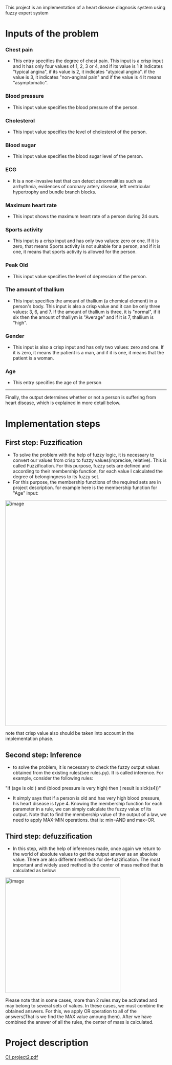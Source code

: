 This project is an implementation of a heart disease diagnosis system using fuzzy expert system
# Inputs of the problem

### Chest pain
- This entry specifies the degree of chest pain. This input is a crisp input and
It has only four values of 1, 2, 3 or 4, and if its value is 1 it indicates "typical angina", if its 
value is 2, it indicates "atypical angina". if the value is 3, it indicates "non-anginal pain" and if the value is 4
It means "asymptomatic".
### Blood pressure
- This input value specifies the blood pressure of the person.
### Cholesterol
- This input value specifies the level of cholesterol of the person.
### Blood sugar
- This input value specifies the blood sugar level of the person.
### ECG
- It is a non-invasive test that can detect abnormalities such as arrhythmia, evidences of coronary artery disease,
left ventricular hypertrophy and bundle branch blocks.
### Maximum heart rate
- This input shows the maximum heart rate of a person during 24 ours.
### Sports activity 
- This input is a crisp input and has only two values: zero or one. If it is zero, that means
Sports activity is not suitable for a person, and if it is one, it means that sports activity is allowed for the person.
### Peak Old
- This input value specifies the level of depression of the person.
### The amount of thallium
- This input specifies the amount of thallium (a chemical element) in a person's body. This input is  also
a crisp value and it can be only three values: 3, 6, and 7. If the amount of thallium is three, it is "normal", if it six
then the amount of thalliym is "Average" and if it is 7, thallium is "high".
### Gender
- This input is also a crisp input and has only two values: zero and one. If it is zero, it means the patient is 
a man, and if it is one, it means that the patient is a woman.
### Age
- This entry specifies the age of the person

- - - - - - - - - - - - - - - - - - - - - - - - - - - - - - - - - - - - - - - - - - - - - - - - - - - - - - - - - - - - - - - - - - - - - - - - - - - - - - - -

Finally, the output determines whether or not a person is suffering from heart disease, which is explained in more detail below.

# Implementation steps
## First step: Fuzzification
- To solve the problem with the help of fuzzy logic, it is necessary to convert our values from crisp to fuzzy values(imprecise, relative).
This is called Fuzzification. For this purpose, fuzzy sets are defined and according to their membership function, for each value I calculated
the degree of belongingness to its fuzzy set.
- For this purpose, the membership functions of the required sets are in project description. for example here is the membership function for "Age" input:
<img width="702" alt="image" src="https://user-images.githubusercontent.com/72692826/178142542-54897950-3a4f-4899-bad1-bd7b3da31537.png">

note that crisp value also should be taken into account in the implementation phase.

## Second step: Inference
- to solve the problem, it is necessary to check the fuzzy output values obtained from the existing rules(see rules.py).
It is called inference. For example, consider the following rules:

"If (age is old ) and (blood pressure is very high) then ( result is sick(s4))"

- It simply says that if a person is old and has very high blood pressure, his heart disease is type 4.
Knowing the membership function for each parameter in a rule, we can simply calculate the fuzzy value of its output. 
Note that to find the membership value of the output of a law, we need to apply MAX-MIN operations. that is: min=AND and max=OR.
## Third step: defuzzification
- In this step, with the help of inferences made, once again we return to the world of absolute values to get the output answer as an absolute value. There are also different methods for de-fuzzification. The most important and widely used method is the center of mass method that is calculated as below:
<img width="359" alt="image" src="https://user-images.githubusercontent.com/72692826/178142827-5d4b2c62-e5c2-4aaa-847b-09cac7cd8a40.png">


Please note that in some cases, more than 2 rules may be activated and may belong to several sets of values. In these cases, we must combine the obtained answers. For this, we apply OR operation to all of the answers(That is we find the MAX value amoung them). After we have combined the answer of all the rules, the center of mass is calculated.
# Project description
[CI_project2.pdf](https://github.com/maedemir/Fuzzy-Expert-System-for-Heart-Disease-Diagnosis/files/9078940/CI_project2.pdf)


